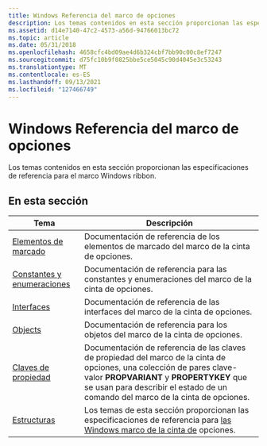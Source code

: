 ```yaml
---
title: Windows Referencia del marco de opciones
description: Los temas contenidos en esta sección proporcionan las especificaciones de referencia para el marco Windows ribbon.
ms.assetid: d14e7140-47c2-4573-a56d-94766013bc72
ms.topic: article
ms.date: 05/31/2018
ms.openlocfilehash: 4658cfc4bd09ae4d6b324cbf7bb90c00c8ef7247
ms.sourcegitcommit: d75fc10b9f0825bbe5ce5045c90d4045e3c53243
ms.translationtype: MT
ms.contentlocale: es-ES
ms.lasthandoff: 09/13/2021
ms.locfileid: "127466749"
---
```

# <a name="windows-ribbon-framework-reference"></a>Windows Referencia del marco de opciones

Los temas contenidos en esta sección proporcionan las especificaciones de referencia para el marco Windows ribbon.

## <a name="in-this-section"></a>En esta sección



| Tema                                                                             | Descripción                                                                                                                                                                                               |
|-----------------------------------------------------------------------------------|-----------------------------------------------------------------------------------------------------------------------------------------------------------------------------------------------------------|
| [Elementos de marcado](windowsribbon-reference-markup-elements.md)<br/>         | Documentación de referencia de los elementos de marcado del marco de la cinta de opciones. <br/>                                                                                                                             |
| [Constantes y enumeraciones](windowsribbon-reference-enumerations.md)<br/> | Documentación de referencia para las constantes y enumeraciones del marco de la cinta de opciones. <br/>                                                                                                                  |
| [Interfaces](windowsribbon-reference-interfaces.md)<br/>                   | Documentación de referencia de las interfaces del marco de la cinta de opciones. <br/>                                                                                                                                  |
| [Objects](windowsribbon-reference-objects.md)<br/>                         | Documentación de referencia para los objetos del marco de la cinta de opciones. <br/>                                                                                                                                     |
| [Claves de propiedad](windowsribbon-reference-properties.md)<br/>                | Documentación de referencia de las claves de propiedad del marco de la cinta de opciones, una colección de pares clave-valor **PROPVARIANT** y **PROPERTYKEY** que se usan para describir el estado de un comando del marco de la cinta de opciones. <br/> |
| [Estructuras](structures.md)<br/>                                           | Los temas de esta sección proporcionan las especificaciones de referencia para [las Windows marco de la cinta de](-uiplat-windowsribbon-entry.md) opciones.<br/>                                                    |



 

 

 





